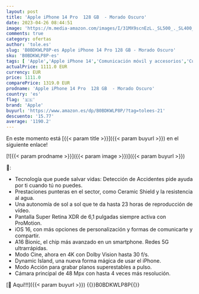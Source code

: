 ```yaml
---
layout: post
title: 'Apple iPhone 14 Pro  128 GB  - Morado Oscuro'
date: 2023-04-26 08:44:51
image: 'https://m.media-amazon.com/images/I/31MX9scnEzL._SL500_._SL400_.jpg'
comments: true
category: ofertas
author: 'tole.es'
slug: 'B0BDKWLP8P-es Apple iPhone 14 Pro 128 GB - Morado Oscuro'
sku: 'B0BDKWLP8P-es'
tags: [ 'Apple','Apple iPhone 14','Comunicación móvil y accesorios','Custom Stores','Electrónica','Móviles','Móviles y smartphones libres','Self Service','Special Features Stores','apple','iPhone','iphone','partition_000','partition_015','🇪🇸', ]
actualPrice: 1111.0 EUR
currency: EUR
price: 1111.0
comparePrice: 1319.0 EUR
prodname: 'Apple iPhone 14 Pro  128 GB  - Morado Oscuro'
country: 'es'
flag: '🇪🇸'
brand: 'Apple'
buyurl: 'https://www.amazon.es/dp/B0BDKWLP8P/?tag=tolees-21'
descuento: '15.77'
average: '1190.2'
---
```


En este momento está [{{< param title >}}]({{< param buyurl >}}) en el siguiente enlace!

[![{{< param prodname >}}]({{< param image >}})]({{< param buyurl >}})

🔎:

- Tecnología que puede salvar vidas: Detección de Accidentes pide ayuda por ti cuando tú no puedes.
- Prestaciones punteras en el sector, como Ceramic Shield y la resistencia al agua.
- Una autonomía de sol a sol que te da hasta 23 horas de reproducción de vídeo.
- Pantalla Super Retina XDR de 6,1 pulgadas siempre activa con ProMotion.
- iOS 16, con más opciones de personalización y formas de comunicarte y compartir.
- A16 Bionic, el chip más avanzado en un smartphone. Redes 5G ultrarrápidas.
- Modo Cine, ahora en 4K con Dolby Vision hasta 30 f/s.
- Dynamic Island, una nueva forma mágica de usar el iPhone.
- Modo Acción para grabar planos superestables a pulso.
- Cámara principal de 48 Mpx con hasta 4 veces más resolución.

[🛒 Aquí!!!]({{< param buyurl >}})
{{<world>}}B0BDKWLP8P{{</world>}}
